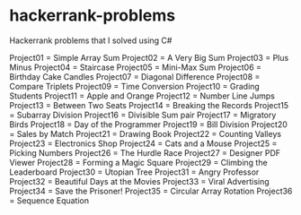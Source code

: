 # hackerrank-problems
Hackerrank problems that I solved using C#

Project01 = Simple Array Sum
Project02 = A Very Big Sum
Project03 = Plus Minus
Project04 = Staircase
Project05 = Mini-Max Sum
Project06 = Birthday Cake Candles
Project07 = Diagonal Difference
Project08 = Compare Triplets
Project09 = Time Conversion
Project10 = Grading Students
Project11 = Apple and Orange
Project12 = Number Line Jumps
Project13 = Between Two Seats
Project14 = Breaking the Records
Project15 = Subarray Division
Project16 = Divisible Sum pair
Project17 = Migratory Birds
Project18 = Day of the Programmer
Project19 = Bill Division
Project20 = Sales by Match
Project21 = Drawing Book
Project22 = Counting Valleys
Project23 = Electronics Shop
Project24 = Cats and a Mouse
Project25 = Picking Numbers
Project26 = The Hurdle Race
Project27 = Designer PDF Viewer
Project28 = Forming a Magic Square
Project29 = Climbing the Leaderboard
Project30 = Utopian Tree
Project31 = Angry Professor
Project32 = Beautiful Days at the Movies
Project33 = Viral Advertising
Project34 = Save the Prisoner!
Project35 = Circular Array Rotation
Project36 = Sequence Equation